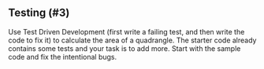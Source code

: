 ## Testing (#3)

Use Test Driven Development (first write a failing test, and then write the
code to fix it) to calculate the area of a quadrangle. The starter code
already contains some tests and your task is to add more. Start with the
sample code and fix the intentional bugs.
